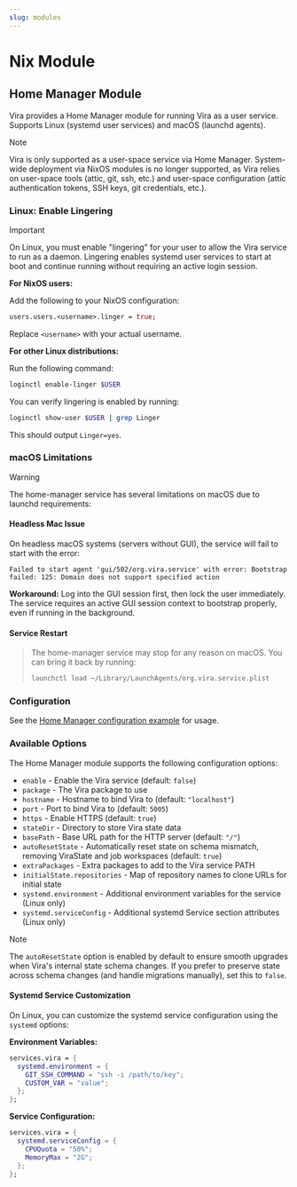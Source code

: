 ```yaml
---
slug: modules
---
```


# Nix Module

## Home Manager Module

Vira provides a Home Manager module for running Vira as a user service. Supports Linux (systemd user services) and macOS (launchd agents).

> [!note]
> Vira is only supported as a user-space service via Home Manager. System-wide deployment via NixOS modules is no longer supported, as Vira relies on user-space tools (attic, git, ssh, etc.) and user-space configuration (attic authentication tokens, SSH keys, git credentials, etc.).

### Linux: Enable Lingering

> [!important]
> On Linux, you must enable "lingering" for your user to allow the Vira service to run as a daemon. Lingering enables systemd user services to start at boot and continue running without requiring an active login session.

**For NixOS users:**

Add the following to your NixOS configuration:

```nix
users.users.<username>.linger = true;
```

Replace `<username>` with your actual username.

**For other Linux distributions:**

Run the following command:

```sh
loginctl enable-linger $USER
```

You can verify lingering is enabled by running:

```sh
loginctl show-user $USER | grep Linger
```

This should output `Linger=yes`.

### macOS Limitations

> [!warning]
> The home-manager service has several limitations on macOS due to launchd requirements:

#### Headless Mac Issue

On headless macOS systems (servers without GUI), the service will fail to start with the error:

```
Failed to start agent 'gui/502/org.vira.service' with error: Bootstrap failed: 125: Domain does not support specified action
```

**Workaround:** Log into the GUI session first, then lock the user immediately. The service requires an active GUI session context to bootstrap properly, even if running in the background.

#### Service Restart

> The home-manager service may stop for any reason on macOS. You can bring it back by running:
>
> ```sh
> launchctl load ~/Library/LaunchAgents/org.vira.service.plist
> ```

### Configuration

See the [Home Manager configuration example](https://github.com/juspay/vira/blob/main/nix/examples/home-manager/flake.nix) for usage.

### Available Options

The Home Manager module supports the following configuration options:

- `enable` - Enable the Vira service (default: `false`)
- `package` - The Vira package to use
- `hostname` - Hostname to bind Vira to (default: `"localhost"`)
- `port` - Port to bind Vira to (default: `5005`)
- `https` - Enable HTTPS (default: `true`)
- `stateDir` - Directory to store Vira state data
- `basePath` - Base URL path for the HTTP server (default: `"/"`)
- `autoResetState` - Automatically reset state on schema mismatch, removing ViraState and job workspaces (default: `true`)
- `extraPackages` - Extra packages to add to the Vira service PATH
- `initialState.repositories` - Map of repository names to clone URLs for initial state
- `systemd.environment` - Additional environment variables for the service (Linux only)
- `systemd.serviceConfig` - Additional systemd Service section attributes (Linux only)

> [!note]
> The `autoResetState` option is enabled by default to ensure smooth upgrades when Vira's internal state schema changes. If you prefer to preserve state across schema changes (and handle migrations manually), set this to `false`.

#### Systemd Service Customization

On Linux, you can customize the systemd service configuration using the `systemd` options:

**Environment Variables:**

```nix
services.vira = {
  systemd.environment = {
    GIT_SSH_COMMAND = "ssh -i /path/to/key";
    CUSTOM_VAR = "value";
  };
};
```

**Service Configuration:**

```nix
services.vira = {
  systemd.serviceConfig = {
    CPUQuota = "50%";
    MemoryMax = "2G";
  };
};
```

